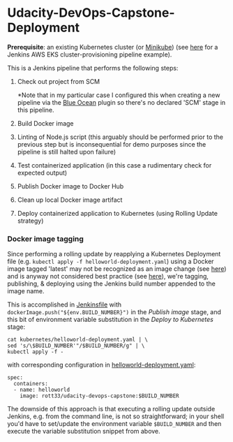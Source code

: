 # Udacity-DevOps-Capstone-Deployment
**Prerequisite**: an existing Kubernetes cluster (or [Minikube](https://github.com/kubernetes/minikube)) (see [here](https://github.com/rott33/Udacity-DevOps-Capstone-Provision) for a Jenkins AWS EKS cluster-provisioning pipeline example).

This is a Jenkins pipeline that performs the following steps:
1. Check out project from SCM

   *Note that in my particular case I configured this when creating a new pipeline via the [Blue Ocean](https://jenkins.io/doc/book/blueocean/creating-pipelines/) plugin so there's no declared 'SCM' stage in this pipeline.  
2. Build Docker image
3. Linting of Node.js script (this arguably should be performed prior to the previous step but is inconsequential for demo purposes since the pipeline is still halted upon failure)
4. Test containerized application (in this case a rudimentary check for expected output)
5. Publish Docker image to Docker Hub
6. Clean up local Docker image artifact
7. Deploy containerized application to Kubernetes (using Rolling Update strategy)

### Docker image tagging
Since performing a rolling update by reapplying a Kubernetes Deployment file (e.g. ```kubectl apply -f helloworld-deployment.yaml```) using a Docker image tagged 'latest' may not be recognized as an image change (see [here](https://kubernetes.io/docs/tasks/run-application/rolling-update-replication-controller/#updating-the-container-image)) and is anyway not considered best practice (see [here](https://kubernetes.io/docs/concepts/configuration/overview/#container-images)), we're tagging, publishing, & deploying using the Jenkins build number appended to the image name.

This is accomplished in [Jenkinsfile](Jenkinsfile) with ```dockerImage.push("${env.BUILD_NUMBER}")``` in the *Publish image* stage, and this bit of environment variable substitution in the *Deploy to Kubernetes* stage:
```
cat kubernetes/helloworld-deployment.yaml | \
sed 's/\$BUILD_NUMBER'"/$BUILD_NUMBER/g" | \
kubectl apply -f -
```
with corresponding configuration in [helloworld-deployment.yaml](kubernetes/helloworld-deployment.yaml):
```
spec:
  containers:
  - name: helloworld
    image: rott33/udacity-devops-capstone:$BUILD_NUMBER
```
The downside of this approach is that executing a rolling update outside Jenkins, e.g. from the command line, is not so straightforward; in your shell you'd have to set/update the environment variable ```$BUILD_NUMBER``` and then execute the variable substitution snippet from above.
